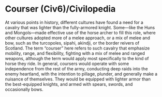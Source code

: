 # Courser (Civ6)/Civilopedia

At various points in history, different cultures have found a need for a cavalry that was lighter than the fully-armored knight. Some—like the Huns and Mongols—made effective use of the horse archer to fill this role, where other cultures adopted more of a melee approach, or a mix of melee and bow, such as the turcopoles, sipahi, akindji, or the border reivers of Scotland. The term “courser” here refers to such cavalry that emphasize mobility, range, and flexibility, fighting with a mix of melee and ranged weapons, although the term would apply most specifically to the kind of horse they ride.
In general, coursers would operate with some independence from the rest of the army, conducting deep raids into the enemy heartland, with the intention to pillage, plunder, and generally make a nuisance of themselves. They would be equipped with lighter armor than the best-equipped knights, and armed with spears, swords, and occasionally bows.